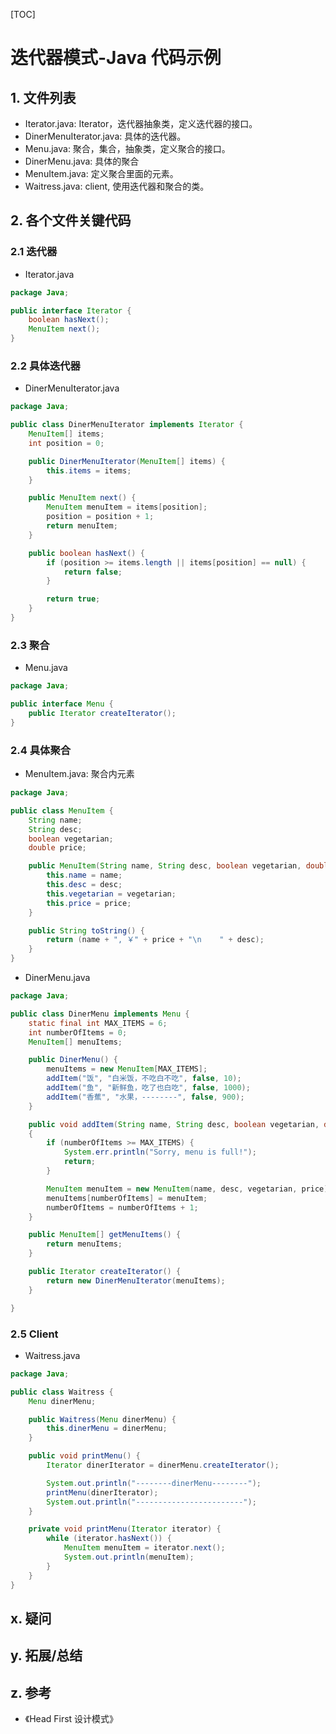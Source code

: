 [TOC]

# 迭代器模式-Java 代码示例

## 1. 文件列表
* Iterator.java: Iterator，迭代器抽象类，定义迭代器的接口。
* DinerMenuIterator.java: 具体的迭代器。
* Menu.java: 聚合，集合，抽象类，定义聚合的接口。
* DinerMenu.java: 具体的聚合
* MenuItem.java: 定义聚合里面的元素。
* Waitress.java: client, 使用迭代器和聚合的类。

## 2. 各个文件关键代码
### 2.1 迭代器
* Iterator.java
```java
package Java;

public interface Iterator {
    boolean hasNext();
    MenuItem next();
}
```

### 2.2 具体迭代器
* DinerMenuIterator.java
```java
package Java;

public class DinerMenuIterator implements Iterator {
    MenuItem[] items;
    int position = 0;

    public DinerMenuIterator(MenuItem[] items) {
        this.items = items;
    }

    public MenuItem next() {
        MenuItem menuItem = items[position];
        position = position + 1;
        return menuItem;
    }

    public boolean hasNext() {
        if (position >= items.length || items[position] == null) {
            return false;
        }

        return true;
    }
}
```

### 2.3 聚合
* Menu.java
```java
package Java;

public interface Menu {
    public Iterator createIterator();
}
```

### 2.4 具体聚合
* MenuItem.java: 聚合内元素
```java
package Java;

public class MenuItem {
    String name;
    String desc;
    boolean vegetarian;
    double price;

    public MenuItem(String name, String desc, boolean vegetarian, double price) {
        this.name = name;
        this.desc = desc;
        this.vegetarian = vegetarian;
        this.price = price;
    }

    public String toString() {
        return (name + ", ￥" + price + "\n    " + desc);
    }
}
```

* DinerMenu.java
```java
package Java;

public class DinerMenu implements Menu {
    static final int MAX_ITEMS = 6;
    int numberOfItems = 0;
    MenuItem[] menuItems;

    public DinerMenu() {
        menuItems = new MenuItem[MAX_ITEMS];
        addItem("饭", "白米饭，不吃白不吃", false, 10);
        addItem("鱼", "新鲜鱼，吃了也白吃", false, 1000);
        addItem("香蕉", "水果，--------", false, 900);
    }

    public void addItem(String name, String desc, boolean vegetarian, double price)
    {
        if (numberOfItems >= MAX_ITEMS) {
            System.err.println("Sorry, menu is full!");
            return;
        }

        MenuItem menuItem = new MenuItem(name, desc, vegetarian, price);
        menuItems[numberOfItems] = menuItem;
        numberOfItems = numberOfItems + 1;
    }

    public MenuItem[] getMenuItems() {
        return menuItems;
    }

    public Iterator createIterator() {
        return new DinerMenuIterator(menuItems);
    }

}
```

### 2.5 Client
* Waitress.java
```java
package Java;

public class Waitress {
    Menu dinerMenu;

    public Waitress(Menu dinerMenu) {
        this.dinerMenu = dinerMenu;
    }

    public void printMenu() {
        Iterator dinerIterator = dinerMenu.createIterator();

        System.out.println("--------dinerMenu--------");
        printMenu(dinerIterator);
        System.out.println("------------------------");
    }

    private void printMenu(Iterator iterator) {
        while (iterator.hasNext()) {
            MenuItem menuItem = iterator.next();
            System.out.println(menuItem);
        }
    }
}
```

## x. 疑问

## y. 拓展/总结

## z. 参考
* 《Head First 设计模式》

